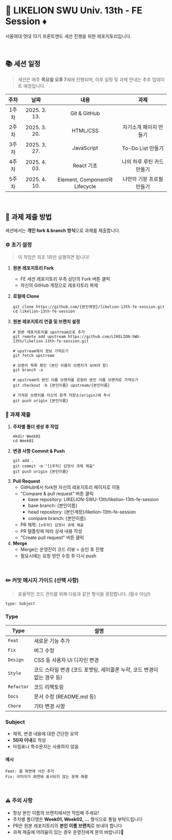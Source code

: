 # 🦁 LIKELION SWU Univ. 13th - FE Session ♦️
서울여대 멋대 13기 프론트엔드 세션 진행을 위한 레포지토리입니다.

<br>

## 📚 세션 일정
> 세션은 매주 **목요일 오후 7시**에 진행되며, 이후 일정 및 과제 안내는 추후 업데이트 예정입니다.

| 주차 | 날짜 | 내용 | 과제 |
|:---:|:---:|:---:|:---:|
| 1주차 | 2025. 3. 13. | Git & GitHub |  |
| 2주차 | 2025. 3. 20. | HTML/CSS | 자기소개 페이지 만들기 |
| 3주차 | 2025. 3. 27. | JavaScript | To-Do List 만들기|
| 4주차 | 2025. 4. 03. | React 기초 | 나의 하루 루틴 카드 만들기 |
| 5주차 | 2025. 4. 10. | Element, Component와 Lifecycle | 나만의 기분 프로필 만들기 |
<br>

## 📝 과제 제출 방법
세션에서는 **개인 fork & branch 방식**으로 과제를 제출합니다.

### ⚙️ 초기 설정
> 이 작업은 최초 1회만 실행하면 됩니다!
1. **원본 레포지토리 Fork**
   - FE 세션 레포지토리 우측 상단의 Fork 버튼 클릭
   - 자신의 GitHub 계정으로 레포지토리 복제
     
2. **로컬에 Clone**
     ```
     git clone https://github.com/{본인계정}/likelion-13th-fe-session.git
     cd likelion-13th-fe-session
     ```
3. **원본 레포지토리 연결 및 브랜치 설정**
     ```
     # 원본 레포지토리를 upstream으로 추가
     git remote add upstream https://github.com/LIKELION-SWU-13th/likelion-13th-fe-session.git

     # upstream에서 정보 가져오기
     git fetch upstream

     # 브랜치 목록 확인 (본인 이름의 브랜치가 보여야 함)
     git branch -a

     # upstream의 본인 이름 브랜치를 로컬의 본인 이름 브랜치로 가져오기
     git checkout -b {본인이름} upstream/{본인이름}

     # 가져온 브랜치를 자신의 원격 저장소(origin)에 푸시
     git push origin {본인이름}
     ```
### 📄 과제 제출
1. **주차별 폴더 생성 후 작업**
     ```
     mkdir Week01
     cd Week01
     ```
2. **변경 사항 Commit & Push**
     ```
     git add .
     git commit -m "[1주차] 김멋사 과제 제출"
     git push origin {본인이름}
     ```
3. **Pull Request**
   - GitHub에서 fork한 자신의 레포지토리 페이지로 이동
   - "Compare & pull request" 버튼 클릭
     - base repository: LIKELION-SWU-13th/likelion-13th-fe-session
     - base branch: {본인이름}
     - head repository: {본인계정}/likelion-13th-fe-session
     - compare branch: {본인이름}
   - PR 제목: `[n주차] 김멋사 과제 제출`
   - PR 템플릿에 따라 상세 내용 작성
   - "Create pull request" 버튼 클릭
4. **Merge**
   - Merge는 운영진이 코드 리뷰 > 승인 후 진행
   - 필요시에는 요청 방안 수정 후 다시 push
<br>

### ✏️ 커밋 메시지 가이드 (선택 사항)
> 효율적인 코드 관리를 위해 다음과 같은 형식을 권장합니다. (필수 아님!)
```
type: Subject
```
### Type
| Type | 설명 |
|------|------|
| `Feat` | 새로운 기능 추가 |
| `Fix` | 버그 수정 |
| `Design` | CSS 등 사용자 UI 디자인 변경 |
| `Style` | 코드 스타일 변경 (코드 포맷팅, 세미콜론 누락, 코드 변경이 없는 경우 등) |
| `Refactor` | 코드 리팩토링 |
| `Docs` | 문서 수정 (README.md 등) |
| `Chore` | 기타 변경 사항 |

### Subject
- 제목, 변경 내용에 대한 간단한 요약
- **50자 이내**로 작성
- 마침표나 특수문자는 사용하지 않음

#### 예시
```
Feat: 홈 화면에 사진 추가
Fix: 이미지가 화면에 표시되지 않는 문제 해결
```
<br>

### ⚠️ 주의 사항
- 항상 본인 이름의 브랜치에서만 작업해 주세요!
- 주차별 폴더명은 **Week01, Week02, ...** 형식으로 통일 부탁드립니다
- PR은 원본 레포지토리의 **본인 이름 브랜치**로 보내야 합니다
- 과제 제출에 어려움이 있는 경우 운영진에게 문의 바랍니다💬
